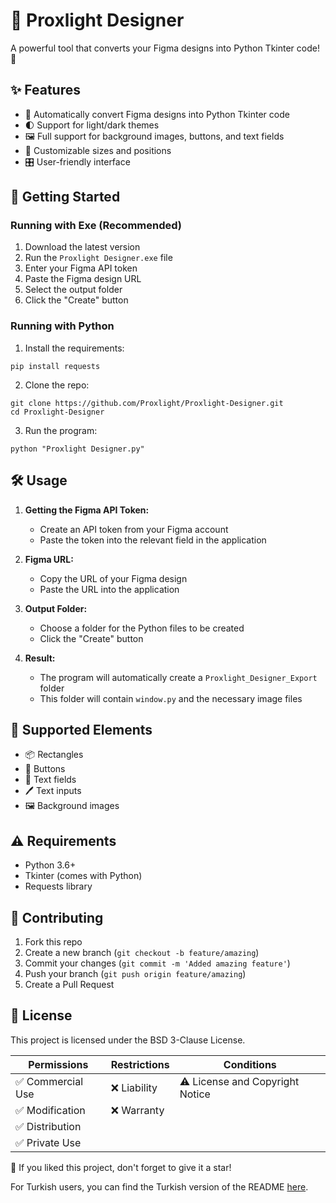 # 🎨 Proxlight Designer

A powerful tool that converts your Figma designs into Python Tkinter code! 🚀

## ✨ Features

- 🎯 Automatically convert Figma designs into Python Tkinter code
- 🌓 Support for light/dark themes
- 🖼️ Full support for background images, buttons, and text fields
- 📱 Customizable sizes and positions
- 🎛️ User-friendly interface

## 🚀 Getting Started

### Running with Exe (Recommended)
1. Download the latest version
2. Run the `Proxlight Designer.exe` file
3. Enter your Figma API token
4. Paste the Figma design URL
5. Select the output folder
6. Click the "Create" button

### Running with Python
1. Install the requirements:
```
pip install requests
```

2. Clone the repo:
```
git clone https://github.com/Proxlight/Proxlight-Designer.git
cd Proxlight-Designer
```

3. Run the program:
```
python "Proxlight Designer.py"
```

## 🛠️ Usage

1. **Getting the Figma API Token:**
   - Create an API token from your Figma account
   - Paste the token into the relevant field in the application

2. **Figma URL:**
   - Copy the URL of your Figma design
   - Paste the URL into the application

3. **Output Folder:**
   - Choose a folder for the Python files to be created
   - Click the "Create" button

4. **Result:**
   - The program will automatically create a `Proxlight_Designer_Export` folder
   - This folder will contain `window.py` and the necessary image files

## 🎯 Supported Elements

- 📦 Rectangles
- 🔘 Buttons
- 📝 Text fields
- 🖊️ Text inputs
- 🖼️ Background images

## ⚠️ Requirements

- Python 3.6+
- Tkinter (comes with Python)
- Requests library

## 🤝 Contributing

1. Fork this repo
2. Create a new branch (`git checkout -b feature/amazing`)
3. Commit your changes (`git commit -m 'Added amazing feature'`)
4. Push your branch (`git push origin feature/amazing`)
5. Create a Pull Request

## 📝 License

This project is licensed under the BSD 3-Clause License.

| Permissions | Restrictions | Conditions |
|-------------|--------------|------------|
| ✅ Commercial Use | ❌ Liability | ⚠️ License and Copyright Notice |
| ✅ Modification | ❌ Warranty | |
| ✅ Distribution | | |
| ✅ Private Use | | |

🌟 If you liked this project, don't forget to give it a star!

For Turkish users, you can find the Turkish version of the README [here](README_tr.md).
